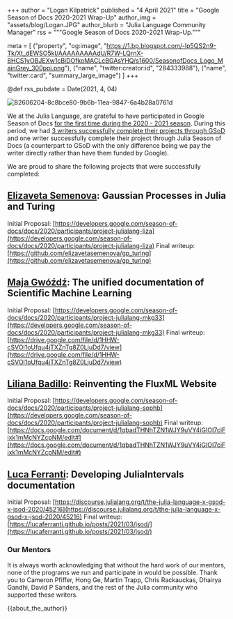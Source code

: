 +++
author = "Logan Kilpatrick"
published = "4 April 2021"
title = "Google Season of Docs 2020-2021 Wrap-Up"
author_img = "assets/blog/Logan.JPG"
author_blurb = "Julia Language Community Manager"
rss = """Google Season of Docs 2020-2021 Wrap-Up."""

meta = [
    ("property", "og:image", "https://1.bp.blogspot.com/-lp5QS2n9-Tk/Xt_dEWSO5kI/AAAAAAAAAdU/R7W-LQrnX-8HCS1yOBJEXw1cBiDOfkoMACLcBGAsYHQ/s1600/SeasonofDocs_Logo_MainGrey_300ppi.png"),
    ("name", "twitter:creator:id", "284333988"),
    ("name", "twitter:card", "summary_large_image")
    ]
+++

@def rss_pubdate = Date(2021, 4, 04)

![82606204-8c8bce80-9b6b-11ea-9847-6a4b28a0761d](https://user-images.githubusercontent.com/35577566/113520086-96c97800-9545-11eb-9599-ee0528acc48b.png)

We at the Julia Language, are grateful to have participated in Google Season of Docs [for the first time during the 2020 - 2021 season](https://discourse.julialang.org/t/the-julia-language-google-season-of-docs-2020/39279). During this period, we had [3 writers successfully complete their projects through GSoD](https://developers.google.com/season-of-docs/docs/2020/participants) and one writer successfully complete their project through Julia Season of Docs (a counterpart to GSoD with the only difference being we pay the writer directly rather than have them funded by Google).

We are proud to share the following projects that were successfully completed: 

## [Elizaveta Semenova](https://github.com/elizavetasemenova): Gaussian Processes in Julia and Turing

Initial Proposal: [https://developers.google.com/season-of-docs/docs/2020/participants/project-julialang-liza](https://developers.google.com/season-of-docs/docs/2020/participants/project-julialang-liza)
Final writeup: [https://github.com/elizavetasemenova/gp_turing](https://github.com/elizavetasemenova/gp_turing)

## [Maja Gwóźdź](https://github.com/mkg33): The unified documentation of Scientific Machine Learning

Initial Proposal: [https://developers.google.com/season-of-docs/docs/2020/participants/project-julialang-mkg33](https://developers.google.com/season-of-docs/docs/2020/participants/project-julialang-mkg33)
Final writeup: [https://drive.google.com/file/d/1HHW-cSVOl1oUfqu4jTXZnTg8Z0LjuDd7/view](https://drive.google.com/file/d/1HHW-cSVOl1oUfqu4jTXZnTg8Z0LjuDd7/view)

## [Liliana Badillo](https://github.com/lilianabs): Reinventing the FluxML Website

Initial Proposal: [https://developers.google.com/season-of-docs/docs/2020/participants/project-julialang-sophb](https://developers.google.com/season-of-docs/docs/2020/participants/project-julialang-sophb)
Final writeup: [https://docs.google.com/document/d/1qbadTHNhTZN1WJY9uVY4iGIOI7ciFixk1mMcNYZcpNM/edit#](https://docs.google.com/document/d/1qbadTHNhTZN1WJY9uVY4iGIOI7ciFixk1mMcNYZcpNM/edit#)

## [Luca Ferranti](https://github.com/lucaferranti): Developing JuliaIntervals documentation

Initial Proposal: [https://discourse.julialang.org/t/the-julia-language-x-gsod-x-jsod-2020/45216](https://discourse.julialang.org/t/the-julia-language-x-gsod-x-jsod-2020/45216)
Final writeup: [https://lucaferranti.github.io/posts/2021/03/jsod/](https://lucaferranti.github.io/posts/2021/03/jsod/)


### Our Mentors

It is always worth acknowledging that without the hard work of our mentors, none of the programs we run and participate in would be possible. Thank you to Cameron Pfiffer, Hong Ge, Martin Trapp, Chris Rackauckas, Dhairya Gandhi, David P Sanders, and the rest of the Julia community who supported these writers.


{{about_the_author}}
